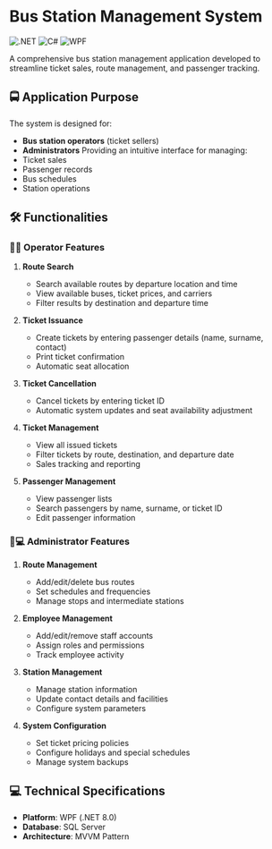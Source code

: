 # Bus Station Management System

![.NET](https://img.shields.io/badge/.NET-8.0-512BD4?logo=dotnet)
![C#](https://img.shields.io/badge/C%23-239120?logo=c-sharp)
![WPF](https://img.shields.io/badge/WPF-0078D4?logo=windows)

A comprehensive bus station management application developed to streamline ticket sales, route management, and passenger tracking.

## 🚍 Application Purpose
The system is designed for:
- **Bus station operators** (ticket sellers)
- **Administrators**
Providing an intuitive interface for managing:
- Ticket sales
- Passenger records
- Bus schedules
- Station operations

## 🛠️ Functionalities

### 👨💼 Operator Features
1. **Route Search**
   - Search available routes by departure location and time
   - View available buses, ticket prices, and carriers
   - Filter results by destination and departure time

2. **Ticket Issuance**
   - Create tickets by entering passenger details (name, surname, contact)
   - Print ticket confirmation
   - Automatic seat allocation

3. **Ticket Cancellation**
   - Cancel tickets by entering ticket ID
   - Automatic system updates and seat availability adjustment

4. **Ticket Management**
   - View all issued tickets
   - Filter tickets by route, destination, and departure date
   - Sales tracking and reporting

5. **Passenger Management**
   - View passenger lists
   - Search passengers by name, surname, or ticket ID
   - Edit passenger information

### 👨💻 Administrator Features
1. **Route Management**
   - Add/edit/delete bus routes
   - Set schedules and frequencies
   - Manage stops and intermediate stations

2. **Employee Management**
   - Add/edit/remove staff accounts
   - Assign roles and permissions
   - Track employee activity

3. **Station Management**
   - Manage station information
   - Update contact details and facilities
   - Configure system parameters

4. **System Configuration**
   - Set ticket pricing policies
   - Configure holidays and special schedules
   - Manage system backups

## 💻 Technical Specifications
- **Platform**: WPF (.NET 8.0)
- **Database**: SQL Server
- **Architecture**: MVVM Pattern
